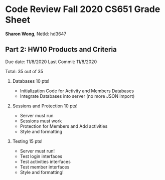 # Code Review Fall 2020 CS651 Grade Sheet

**Sharon Wong**, NetId: hd3647

## Part 2: HW10 Products and Criteria

Due date: 11/8/2020     Last Commit: 11/8/2020

Total: 35 out of 35

1. Databases 10 pts!
    * Initialization Code for Activity and Members Databases
    * Integrate Databases into server (no more JSON import)

2. Sessions and Protection 10 pts!
    * Server must run
    * Sessions must work
    * Protection for Members and Add activities
    * Style and formatting

3. Testing 15 pts!
    * Server must run!
    * Test login interfaces
    * Test activities interfaces
    * Test member interfaces
    * Style and formatting!